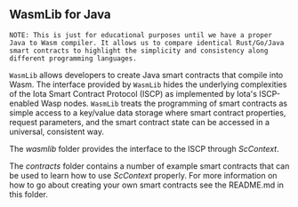 ## WasmLib for Java

`NOTE: This is just for educational purposes until we have a proper Java to Wasm compiler. It allows us to compare identical Rust/Go/Java smart contracts to highlight the simplicity and consistency along different programming languages.`

`WasmLib` allows developers to create Java smart contracts that compile into
Wasm. The interface provided by `WasmLib`
hides the underlying complexities of the Iota Smart Contract Protocol (ISCP) as
implemented by Iota's ISCP-enabled Wasp nodes.
`WasmLib` treats the programming of smart contracts as simple access to a
key/value data storage where smart contract properties, request parameters, and
the smart contract state can be accessed in a universal, consistent way.

The _wasmlib_ folder provides the interface to the ISCP through _ScContext_.

The _contracts_ folder contains a number of example smart contracts that can be
used to learn how to use _ScContext_ properly. For more information on how to go
about creating your own smart contracts see the README.md in this folder.


